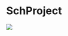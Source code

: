# SchProject

<a href="https://zenhub.com"><img src="https://raw.githubusercontent.com/ZenHubIO/support/master/zenhub-badge.png"></a>
